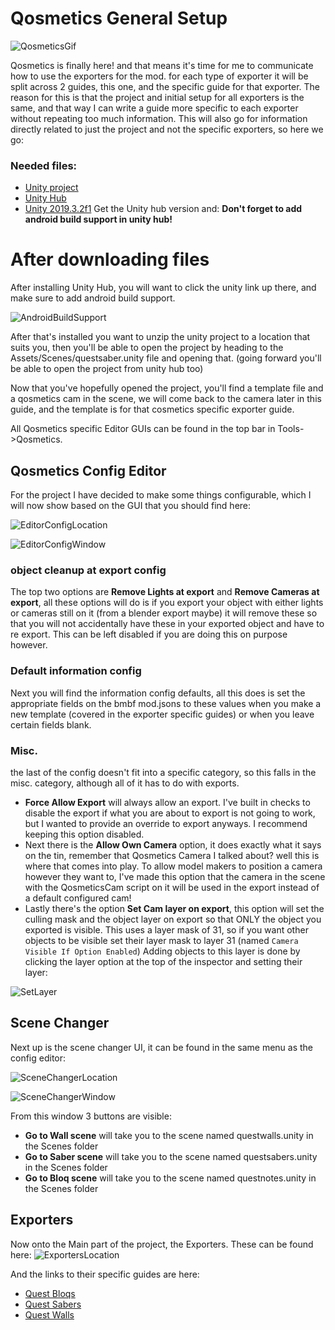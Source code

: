 # Qosmetics General Setup

![QosmeticsGif](https://raw.githubusercontent.com/RedBrumbler/Qosmetics/master/Wiki/Images/Generic/Qosmetics.gif)

Qosmetics is finally here! and that means it's time for me to communicate how to use the exporters for the mod. for each type of exporter it will be split across 2 guides, this one, and the specific guide for that exporter. The reason for this is that the project and initial setup for all exporters is the same, and that way I can write a guide more specific to each exporter without repeating too much information. This will also go for information directly related to just the project and not the specific exporters, so here we go:

### Needed files:
- [Unity project](https://github.com/RedBrumbler/Qosmetics/releases/download/v1.0.0/QosmeticsUnityProject.zip)
- [Unity Hub](https://unity3d.com/get-unity/download)
- [Unity 2019.3.2f1](https://unity3d.com/get-unity/download/archive) Get the Unity hub version and: **Don't forget to add android build support in unity hub!**

# After downloading files
After installing Unity Hub, you will want to click the unity link up there, and make sure to add android build support.

![AndroidBuildSupport](https://raw.githubusercontent.com/RedBrumbler/Qosmetics/master/Wiki/Images/Generic/AndroidBuildSupport.png)

After that's installed you want to unzip the unity project to a location that suits you, then you'll be able to open the project by heading to the Assets/Scenes/questsaber.unity file and opening that. (going forward you'll be able to open the project from unity hub too)

Now that you've hopefully opened the project, you'll find a template file and a qosmetics cam in the scene, we will come back to the camera later in this guide, and the template is for that cosmetics specific exporter guide.

All Qosmetics specific Editor GUIs can be found in the top bar in Tools->Qosmetics. 

## Qosmetics Config Editor
For the project I have decided to make some things configurable, which I will now show based on the GUI that you should find here:

![EditorConfigLocation](https://raw.githubusercontent.com/RedBrumbler/Qosmetics/master/Wiki/Images/Generic/ConfigEditorLocation.png)

![EditorConfigWindow](https://raw.githubusercontent.com/RedBrumbler/Qosmetics/master/Wiki/Images/Generic/ConfigEditorWindow.png)

### object cleanup at export config
The top two options are **Remove Lights at export** and **Remove Cameras at export**, all these options will do is if you export your object with either lights or cameras still on it (from a blender export maybe) it will remove these so that you will not accidentally have these in your exported object and have to re export. This can be left disabled if you are doing this on purpose however.

### Default information config
Next you will find the information config defaults, all this does is set the appropriate fields on the bmbf mod.jsons to these values when you make a new template (covered in the exporter specific guides) or when you leave certain fields blank.

### Misc.
the last of the config doesn't fit into a specific category, so this falls in the misc. category, although all of it has to do with exports.
 - **Force Allow Export** will always allow an export. I've built in checks to disable the export if what you are about to export is not going to work, but I wanted to provide an override to export anyways. I recommend keeping this option disabled. 
 - Next there is the **Allow Own Camera** option, it does exactly what it says on the tin, remember that Qosmetics Camera I talked about? well this is where that comes into play. To allow model makers to position a camera however they want to, I've made this option that the camera in the scene with the QosmeticsCam script on it will be used in the export instead of a default configured cam! 
 - Lastly there's the option **Set Cam layer on export**, this option will set the culling mask and the object layer on export so that ONLY the object you exported is visible. This uses a layer mask of 31, so if you want other objects to be visible set their layer mask to layer 31 (named `Camera Visible If Option Enabled`) Adding objects to this layer is done by clicking the layer option at the top of the inspector and setting their layer:

![SetLayer](https://raw.githubusercontent.com/RedBrumbler/Qosmetics/master/Wiki/Images/Generic/SetLayer.png)

## Scene Changer
Next up is the scene changer UI, it can be found in the same menu as the config editor:

![SceneChangerLocation](https://raw.githubusercontent.com/RedBrumbler/Qosmetics/master/Wiki/Images/Generic/SceneChangerLocation.png)

![SceneChangerWindow](https://raw.githubusercontent.com/RedBrumbler/Qosmetics/master/Wiki/Images/Generic/SceneChangerWindow.png)

From this window 3 buttons are visible:
 - **Go to Wall scene** will take you to the scene named questwalls.unity in the Scenes folder
 - **Go to Saber scene** will take you to the scene named questsabers.unity in the Scenes folder
 - **Go to Bloq scene** will take you to the scene named questnotes.unity in the Scenes folder

## Exporters
Now onto the Main part of the project, the Exporters. These can be found here:
![ExportersLocation](https://raw.githubusercontent.com/RedBrumbler/Qosmetics/master/Wiki/Images/Generic/ExportersLocation.png)

And the links to their specific guides are here:
 - [Quest Bloqs](https://github.com/RedBrumbler/Qosmetics/wiki/Qosmetics-Bloq-Exporter)
 - [Quest Sabers](https://github.com/RedBrumbler/Qosmetics/wiki/Qosmetics-Saber-Exporter)
 - [Quest Walls](https://github.com/RedBrumbler/Qosmetics/wiki/Qosmetics-Wall-Exporter)
